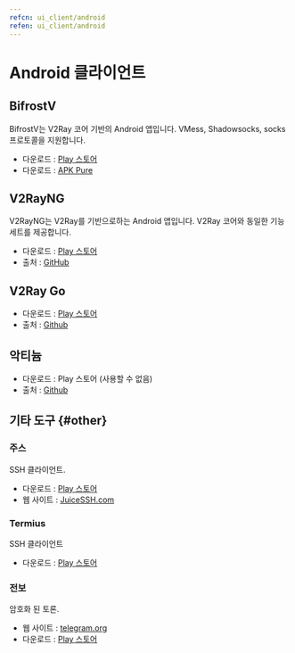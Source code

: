 ```yaml
---
refcn: ui_client/android
refen: ui_client/android
---
```

# Android 클라이언트

## BifrostV

BifrostV는 V2Ray 코어 기반의 Android 앱입니다. VMess, Shadowsocks, socks 프로토콜을 지원합니다.

* 다운로드 : [Play 스토어](https://play.google.com/store/apps/details?id=com.github.dawndiy.bifrostv)
* 다운로드 : [APK Pure](https://apkpure.com/bifrostv/com.github.dawndiy.bifrostv)

## V2RayNG

V2RayNG는 V2Ray를 기반으로하는 Android 앱입니다. V2Ray 코어와 동일한 기능 세트를 제공합니다.

* 다운로드 : [Play 스토어](https://play.google.com/store/apps/details?id=com.v2ray.ang)
* 출처 : [GitHub](https://github.com/2dust/v2rayNG)

## V2Ray Go

* 다운로드 : [Play 스토어](https://play.google.com/store/apps/details?id=org.kkdev.v2raygo)
* 출처 : [Github](https://github.com/xiaokangwang/V2RayGO)

## 악티늄

* 다운로드 : Play 스토어 (사용할 수 없음)
* 출처 : [Github](https://github.com/V2Ray-Android/Actinium)

## 기타 도구 {#other}

### 주스

SSH 클라이언트.

* 다운로드 : [Play 스토어](https://play.google.com/store/apps/details?id=com.sonelli.juicessh)
* 웹 사이트 : [JuiceSSH.com](https://juicessh.com/)

### Termius

SSH 클라이언트

* 다운로드 : [Play 스토어](https://play.google.com/store/apps/details?id=com.server.auditor.ssh.client)

### 전보

암호화 된 토론.

* 웹 사이트 : [telegram.org](https://telegram.org/)
* 다운로드 : [Play 스토어](https://play.google.com/store/apps/details?id=org.telegram.messenger)